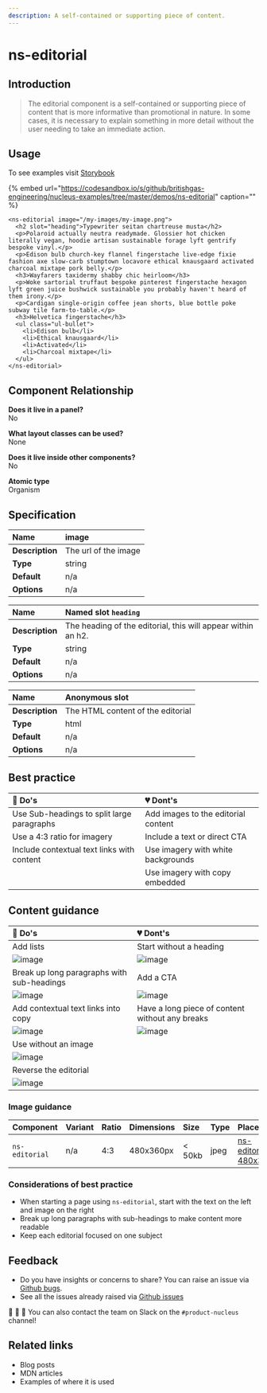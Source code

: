 ```yaml
---
description: A self-contained or supporting piece of content.
---
```


# ns-editorial

## Introduction

> The editorial component is a self-contained or supporting piece of content that is more informative than promotional in nature. In some cases, it is necessary to explain something in more detail without the user needing to take an immediate action.

## Usage

To see examples visit [Storybook](https://britishgas.co.uk/nucleus/demo/index.html?path=/story/ns-editorial--editorial)

{% embed url="https://codesandbox.io/s/github/britishgas-engineering/nucleus-examples/tree/master/demos/ns-editorial" caption="" %}

```markup
<ns-editorial image="/my-images/my-image.png">
  <h2 slot="heading">Typewriter seitan chartreuse musta</h2>
  <p>Polaroid actually neutra readymade. Glossier hot chicken literally vegan, hoodie artisan sustainable forage lyft gentrify bespoke vinyl.</p>
  <p>Edison bulb church-key flannel fingerstache live-edge fixie fashion axe slow-carb stumptown locavore ethical knausgaard activated charcoal mixtape pork belly.</p>
  <h3>Wayfarers taxidermy shabby chic heirloom</h3>
  <p>Woke sartorial truffaut bespoke pinterest fingerstache hexagon lyft green juice bushwick sustainable you probably haven't heard of them irony.</p>
  <p>Cardigan single-origin coffee jean shorts, blue bottle poke subway tile farm-to-table.</p>
  <h3>Helvetica fingerstache</h3>
  <ul class="ul-bullet">
    <li>Edison bulb</li>
    <li>Ethical knausgaard</li>
    <li>Activated</li>
    <li>Charcoal mixtape</li>
  </ul>
</ns-editorial>
```

## Component Relationship

**Does it live in a panel?**  
No

**What layout classes can be used?**  
None

**Does it live inside other components?**  
No

**Atomic type**  
Organism

## Specification

| **Name** | image |
| :--- | :--- |
| **Description** | The url of the image |
| **Type** | string |
| **Default** | n/a |
| **Options** | n/a |

| **Name** | Named slot `heading` |
| :--- | :--- |
| **Description** | The heading of the editorial, this will appear within an h2. |
| **Type** | string |
| **Default** | n/a |
| **Options** | n/a |

| **Name** | Anonymous slot |
| :--- | :--- |
| **Description** | The HTML content of the editorial |
| **Type** | html |
| **Default** | n/a |
| **Options** | n/a |

## Best practice

| 💚 Do's | 💔 Dont's |
| :--- | :--- |
| Use Sub-headings to split large paragraphs | Add images to the editorial content |
| Use a 4:3 ratio for imagery | Include a text or direct CTA |
| Include contextual text links with content | Use imagery with white backgrounds |
|  | Use imagery with copy embedded |

## Content guidance

| 💚 Do's | 💔 Dont's |
| :--- | :--- |
| Add lists | Start without a heading |
| ![image](https://user-images.githubusercontent.com/28779/65035656-a53f4700-d941-11e9-949d-64dbcf28d35d.png) | ![image](https://user-images.githubusercontent.com/28779/65036035-6bbb0b80-d942-11e9-832b-ef79afced5e5.png) |
| Break up long paragraphs with sub-headings | Add a CTA |
| ![image](https://user-images.githubusercontent.com/28779/65035911-331b3200-d942-11e9-9d0f-d95f02acb42b.png) | ![image](https://user-images.githubusercontent.com/28779/65036062-7a092780-d942-11e9-8806-6253a1b236b7.png) |
| Add contextual text links into copy | Have a long piece of content without any breaks |
| ![image](https://user-images.githubusercontent.com/28779/65035966-4af2b600-d942-11e9-9dc6-b30d5e94ca01.png) | ![image](https://user-images.githubusercontent.com/28779/65036084-842b2600-d942-11e9-8c1a-198a8769f166.png) |
| Use without an image |  |
| ![image](https://user-images.githubusercontent.com/28779/65035985-5514b480-d942-11e9-9b2c-753f3338c7f3.png) |  |
| Reverse the editorial |  |
| ![image](https://user-images.githubusercontent.com/28779/65036012-61990d00-d942-11e9-9e7a-f51f4ef7c47e.png) |  |

### Image guidance

| Component | Variant | Ratio | Dimensions | Size | Type | Placeholder
| :--- | :--- | :--- | :--- | :--- | :--- | :--- |
| `ns-editorial`| n/a | 4:3 | 480x360px | &lt; 50kb | jpeg | [ns-editorial-480x360px](https://user-images.githubusercontent.com/50207859/67642150-d461b480-f900-11e9-9803-5ff4df7ad9a7.jpg)

### Considerations of best practice

* When starting a page using `ns-editorial`, start with the text on the left and image on the right
* Break up long paragraphs with sub-headings to make content more readable
* Keep each editorial focused on one subject

## Feedback

* Do you have insights or concerns to share? You can raise an issue via [Github bugs](https://github.com/ConnectedHomes/nucleus/issues/new?assignees=&labels=Bug&template=a--bug-report.md&title=[bug]%20[ns-editorial]).
* See all the issues already raised via [Github issues](https://github.com/connectedHomes/nucleus/issues?utf8=%E2%9C%93&q=is%3Aopen+is%3Aissue+label%3ABug+[ns-editorial])

💩 🎉 🦄 You can also contact the team on Slack on the `#product-nucleus` channel!

## Related links

* Blog posts
* MDN articles
* Examples of where it is used


